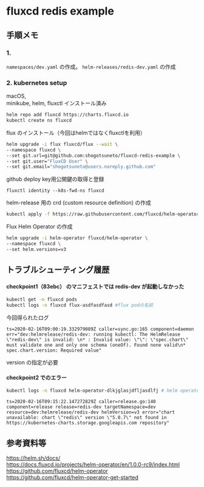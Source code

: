 # fluxcd redis example

## 手順メモ
### 1.
`namespaces/dev.yaml` の作成。
`helm-releases/redis-dev.yaml` の作成

### 2. kubernetes setup
macOS,  
minikube, helm, fluxctl インストール済み  

```bash
helm repo add fluxcd https://charts.fluxcd.io
kubectl create ns fluxcd
```

flux のインストール（今回はhelmではなくfluxctlを利用）

```bash
helm upgrade -i flux fluxcd/flux --wait \
--namespace fluxcd \
--set git.url=git@github.com:shogotsuneto/fluxcd-redis-example \
--set git.user="FluxCD User" \
--set git.email="shogotsuneto@users.noreply.github.com"
```

github deploy key用公開鍵の取得と登録

```
fluxctl identity --k8s-fwd-ns fluxcd
```

helm-release 用の crd (custom resource definition) の作成

```bash
kubectl apply -f https://raw.githubusercontent.com/fluxcd/helm-operator/master/deploy/flux-helm-release-crd.yaml
```

Flux Helm Operator の作成

```bash
helm upgrade -i helm-operator fluxcd/helm-operator \
--namespace fluxcd \
--set helm.versions=v3
```

## トラブルシューティング履歴

#### checkpoint1（83ebc） のマニフェストでは redis-dev が起動しなかった

```bash
kubectl get -n fluxcd pods
kubectl logs -n fluxcd flux-asdfasdfasd #flux podの名前
```

今回得られたログ

```
ts=2020-02-16T09:00:19.332979089Z caller=sync.go:165 component=daemon err="dev:helmrelease/redis-dev: running kubectl: The HelmRelease \"redis-dev\" is invalid: \n* : Invalid value: \"\": \"spec.chart\" must validate one and only one schema (oneOf). Found none valid\n* spec.chart.version: Required value"
```

version の指定が必要


#### checkpoint2 でのエラー


```bash
kubectl logs -n fluxcd helm-operator-dlkjglasjdfljasdlfj # helm operatorの名前
```

```
ts=2020-02-16T09:15:22.147272829Z caller=release.go:140 component=release release=redis-dev targetNamespace=dev resource=dev:helmrelease/redis-dev helmVersion=v3 error="chart unavailable: chart \"redis\" version \"5.0.7\" not found in https://kubernetes-charts.storage.googleapis.com repository"
```


## 参考資料等
https://helm.sh/docs/  
https://docs.fluxcd.io/projects/helm-operator/en/1.0.0-rc9/index.html  
https://github.com/fluxcd/helm-operator  
https://github.com/fluxcd/helm-operator-get-started  